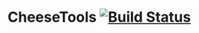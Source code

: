 # CheeseTools [![Build Status](https://travis-ci.org/KAAS-International/CheeseTools.svg?branch=master)](https://travis-ci.org/KAAS-International/CheeseTools)
